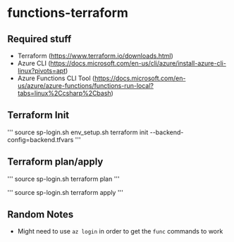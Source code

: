 # functions-terraform

## Required stuff
* Terraform (https://www.terraform.io/downloads.html)
* Azure CLI (https://docs.microsoft.com/en-us/cli/azure/install-azure-cli-linux?pivots=apt)
* Azure Functions CLI Tool (https://docs.microsoft.com/en-us/azure/azure-functions/functions-run-local?tabs=linux%2Ccsharp%2Cbash)

## Terraform Init
'''
source sp-login.sh
env_setup.sh
terraform init --backend-config=backend.tfvars
'''

## Terraform plan/apply
'''
source sp-login.sh
terraform plan
'''

'''
source sp-login.sh
terraform apply
'''

## Random Notes
* Might need to use `az login`  in order to get the `func` commands to work